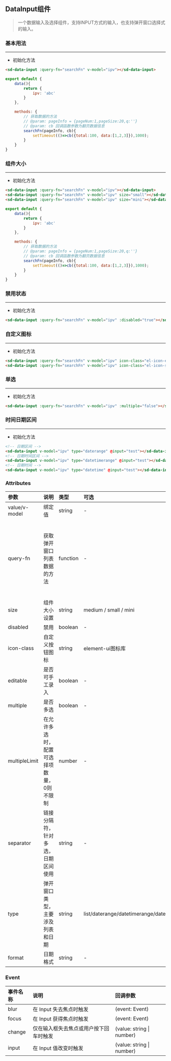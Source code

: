 ## DataInput组件
>一个数据输入及选择组件，支持INPUT方式的输入，也支持弹开窗口选择式的输入。
### 基本用法
<div class="code_div">
<demo-data-input></demo-data-input>

---
* 初始化方法

``` html
<sd-data-input :query-fn="searchFn" v-model="ipv"></sd-data-input>
```

``` js
export default {
    data(){
        return {
            ipv: 'abc'
        }
    },

    methods: {
        // 获取数据的方法
        // @param: pageInfo = {pageNum:1,pageSize:20,q:''}
        // @param: cb 回调函数参数为翻页数据信息
        searchFn(pageInfo, cb){
            setTimeout(()=>cb({total:100, data:[1,2,3]}),1000);
        }
    }
}
```

</div>

### 组件大小
<div class="code_div">
<demo-data-input type="size"></demo-data-input>

---
* 初始化方法

``` html
<sd-data-input :query-fn="searchFn" v-model="ipv"></sd-data-input>
<sd-data-input :query-fn="searchFn" v-model="ipv" size="small"></sd-data-input>
<sd-data-input :query-fn="searchFn" v-model="ipv" size="mini"></sd-data-input>
```

``` js
export default {
    data(){
        return {
            ipv: 'abc'
        }
    },

    methods: {
        // 获取数据的方法
        // @param: pageInfo = {pageNum:1,pageSize:20,q:''}
        // @param: cb 回调函数参数为翻页数据信息
        searchFn(pageInfo, cb){
            setTimeout(()=>cb({total:100, data:[1,2,3]}),1000);
        }
    }
}
```
</div>

### 禁用状态
<div class="code_div">
<demo-data-input type="disabled" :disabled="true"></demo-data-input>

---
* 初始化方法

``` html
<sd-data-input :query-fn="searchFn" v-model="ipv" :disabled="true"></sd-data-input>
```
</div>

### 自定义图标
<div class="code_div">
<demo-data-input type="icon"></demo-data-input>

---
* 初始化方法

``` html
<sd-data-input :query-fn="searchFn" v-model="ipv" icon-class="el-icon-edit"></sd-data-input>
<sd-data-input :query-fn="searchFn" v-model="ipv" icon-class="el-icon-share"></sd-data-input>
```
</div>


### 单选
<div class="code_div">
<demo-data-input type="simple"></demo-data-input>

---
* 初始化方法

``` html
<sd-data-input :query-fn="searchFn" v-model="ipv" :multiple="false"></sd-data-input>
```
</div>

### 时间日期区间
<div class="code_div">
<demo-data-input type="daterange"></demo-data-input>

---
* 初始化方法

``` html
<!-- 日期区间 -->
<sd-data-input v-model="ipv" type="daterange" @input="test"></sd-data-input>
<!-- 日期时间区间 -->
<sd-data-input v-model="ipv" type="datetimerange" @input="test"></sd-data-input>
<!-- 日期时间 -->
<sd-data-input v-model="ipv" type="datetime" @input="test"></sd-data-input>
```
</div>



### Attributes
参数|说明|类型|可选|默认
:---|:---|:---|:---|:---
value/v-model|绑定值|string|-|-
query-fn|获取弹开窗口列表数据的方法|function|-|fn(pageInfo, cb)<br>pageInfo:{pageNum,pageSize,q}<br>q是查询输入内容<br><br>cb:回调函数<br>参数对象中至少包含：total,data属性<br>例如：cb({total:10,data:['a','b','c']})
size|组件大小设置|string|medium / small / mini  |medium
disabled|禁用|boolean|-|false
icon-class|自定义按钮图标|string|element-ui图标库|el-icon-s-operation
editable|是否可手工录入|boolean|-|true
multiple|是否多选|boolean|-|true
multipleLimit|在允许多选时，配置可选择项数量，<br>0则不限制|number|-|0
separator|链接分隔符，针对多选，日期区间使用|string|-|列表默认逗号(,)<br>日期默认波浪(~)
type|弹开窗口类型，主要涉及列表和日期|string|list/daterange/datetimerange/datetime|list
format|日期格式|string|-|yyyy-MM-dd HH:mm:ss



### Event
事件名称|说明|回调参数
:---|:---|:---
blur	|在 Input 失去焦点时触发	|(event: Event)
focus	|在 Input 获得焦点时触发	|(event: Event)
change	|仅在输入框失去焦点或用户按下回车时触发	|(value: string \| number)
input	|在 Input 值改变时触发	|(value: string \| number)
